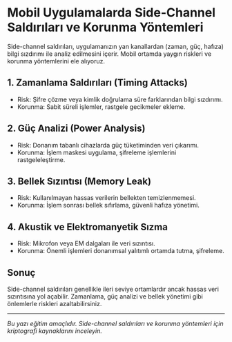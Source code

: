 # Mobil Uygulamalarda Side-Channel Saldırıları ve Korunma Yöntemleri

Side-channel saldırıları, uygulamanızın yan kanallardan (zaman, güç, hafıza) bilgi sızdırımı ile analiz edilmesini içerir. Mobil ortamda yaygın riskleri ve korunma yöntemlerini ele alıyoruz.

## 1. Zamanlama Saldırıları (Timing Attacks)

- Risk: Şifre çözme veya kimlik doğrulama süre farklarından bilgi sızdırımı.
- Korunma: Sabit süreli işlemler, rastgele gecikmeler ekleme.

## 2. Güç Analizi (Power Analysis)

- Risk: Donanım tabanlı cihazlarda güç tüketiminden veri çıkarımı.
- Korunma: İşlem maskesi uygulama, şifreleme işlemlerini rastgeleleştirme.

## 3. Bellek Sızıntısı (Memory Leak)

- Risk: Kullanılmayan hassas verilerin bellekten temizlenmemesi.
- Korunma: İşlem sonrası bellek sıfırlama, güvenli hafıza yönetimi.

## 4. Akustik ve Elektromanyetik Sızma

- Risk: Mikrofon veya EM dalgaları ile veri sızıntısı.
- Korunma: Önemli işlemleri donanımsal yalıtımlı ortamda tutma, şifreleme.

## Sonuç

Side-channel saldırıları genellikle ileri seviye ortamlardır ancak hassas veri sızıntısına yol açabilir. Zamanlama, güç analizi ve bellek yönetimi gibi önlemlerle riskleri azaltabilirsiniz.

---

*Bu yazı eğitim amaçlıdır. Side-channel saldırıları ve korunma yöntemleri için kriptografi kaynaklarını inceleyin.* 
